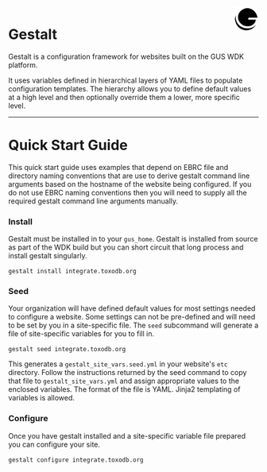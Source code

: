 <img style="float: right;" src="gestalt_logo_sm.png">

# Gestalt

Gestalt is a configuration framework for websites built on the GUS WDK
platform.

It uses variables defined in hierarchical layers of YAML files to
populate configuration templates. The hierarchy allows you to define
default values at a high level and then optionally override them a
lower, more specific level.

---

# Quick Start Guide

This quick start guide uses examples that depend on EBRC file and
directory naming conventions that are use to derive gestalt command line
arguments based on the hostname of the website being configured. If you
do not use EBRC naming conventions then you will need to supply all the
required gestalt command line arguments manually.

### Install

Gestalt must be installed in to your `gus_home`. Gestalt is installed
from source as part of the WDK build but you can short circuit that long
process and install gestalt singularly.

    gestalt install integrate.toxodb.org

### Seed    

Your organization will have defined default values for most settings
needed to configure a website. Some settings can not be pre-defined and
will need to be set by you in a site-specific file. The `seed`
subcommand will generate a file of site-specific variables for you to
fill in.

    gestalt seed integrate.toxodb.org

This generates a `gestalt_site_vars.seed.yml` in your website's `etc`
directory. Follow the instructions returned by the seed command to copy
that file to `gestalt_site_vars.yml` and assign appropriate values to
the enclosed variables. The format of the file is YAML. Jinja2
templating of variables is allowed.

### Configure

Once you have gestalt installed and a site-specific variable file
prepared you can configure your site.

    gestalt configure integrate.toxodb.org

